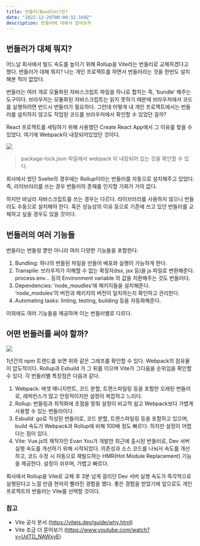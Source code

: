 ```yaml
---
title: 번들러(Bundler)란?
date: "2022-12-29T00:00:32.169Z"
description: 번들러에 대해서 알아보자
---
```


## 번들러가 대체 뭐지?

어느날 회사에서 빌드 속도를 높이기 위해 Rollup을 Vite라는 번들러로 교체하겠다고 했다. 번들러가 대체 뭐지? 나는 개인 프로젝트를 하면서 번들러라는 것을 한번도 설치해본 적이 없었다.

번들러는 여러 개로 모듈화된 자바스크립트 파일을 하나로 합치는 즉, ‘bundle’ 해주는 도구이다. 브라우저는 모듈화된 자바스크립트는 읽지 못하기 때문에 브라우저에서 코드를 실행하려면 반드시 번들러가 필요하다. 그런데 어떻게 내 개인 프로젝트에서는 번들러를 설치하지 않고도 작업된 코드를 브라우저에서 확인할 수 있었던 걸까?

React 프로젝트를 세팅하기 위해 사용했던 Create React App에서 그 이유를 찾을 수 있었다. 여기에 Webpack이 내장되어있었던 것이다.

![](https://velog.velcdn.com/images/realsnoopso/post/cb2e4dfb-11bb-4567-9df4-4831999914e9/image.png)

> package-lock.json 파일에서 webpack 이 내장되어 있는 것을 확인할 수 있다.

회사에서 썼던 Svelte의 경우에는 Rollup이라는 번들러를 자동으로 설치해주고 있었다. 즉, 라이브러리를 쓰는 경우 번들러의 존재를 인지할 기회가 거의 없다.

하지만 바닐라 자바스크립트를 쓰는 경우는 다르다. 라이브러리를 사용하지 않으니 번들러도 수동으로 설치해야 한다. 혹은 성능상의 이유 등으로 기존에 쓰고 있던 번들러를 교체하고 싶을 경우도 있을 것이다.

## 번들러의 여러 기능들

번들러는 번들링 뿐만 아니라 여러 다양한 기능들을 포함한다.

1. Bundling: 하나의 번들된 파일을 만들어 배포와 실행이 가능하게 한다.
2. Transpile: 브라우저가 이해할 수 없는 확장자(tsx, jsx 등)을 js 파일로 변환해준다. process.env… 등의 Environment variable 의 값을 치환해주는 것도 번들러다.
3. Dependencies: ‘node_moudles’에 패키지들을 설치해준다. ‘node_modules’의 버전과 패키지의 버전이 일치하는지 확인하고 관리한다.
4. Automating tasks: linting, testing, building 등을 자동화해준다.

이외에도 여러 기능들을 제공하며 이는 번들러별로 다르다.

## 어떤 번들러를 써야 할까?

![](https://velog.velcdn.com/images/realsnoopso/post/1448349c-4638-456b-894c-a80373718a5c/image.png)

1년간의 npm 트렌드를 보면 위와 같은 그래프를 확인할 수 있다. Webpack의 점유율이 압도적이다. Rollup과 Esbuild 가 그 뒤를 이으며 Vite가 그다음을 순위임을 확인할 수 있다. 각 번들러별 특장점은 다음과 같다.

1. Webpack: 에셋 매니지먼트, 코드 분할, 트랜스파일링 등을 포함한 오래된 번들러로, 레퍼런스가 많고 안정적이지만 설정이 복잡하고 느리다.
2. Rollup: 번들링과 최적화에 초점을 맞춰 설정이 비교적 쉽고 Webpack보다 가볍게 사용할 수 있는 번들러이다.
3. Esbuild: go로 작성된 번들러로, 코드 분할, 트랜스파일링 등을 포함하고 있으며, build 속도가 Webpack과 Rollup에 비해 100배 정도 빠르다. 하지만 설정이 어렵다는 점이 있다.
4. Vite: Vue.js의 제작자인 Evan You가 개발한 최근에 출시된 번들러로, Dev 서버 실행 속도를 개선하기 위해 시작되었다. 의존성과 소스 코드를 나눠서 속도를 개선하고, 코드 수정 시 자동으로 재빌드하는 HMR(Hot Module Replacement) 기능을 제공한다. 설정이 쉬우며, 가볍고 빠르다.

회사에서 Rollup을 Vite로 교체 후 3분 넘게 걸리던 Dev 서버 실행 속도가 즉각적으로 실행된다고 느낄 만큼 현저히 빨라진 경험을 했다. 좋은 경험을 받았기에 앞으로도 개인 프로젝트의 번들러는 Vite를 선택할 것이다.

### 참고

- Vite 공식 문서 (https://vitejs.dev/guide/why.html)
- Vite 조금 더 뜯어보기 (https://www.youtube.com/watch?v=UdTD_NAWxyE)
